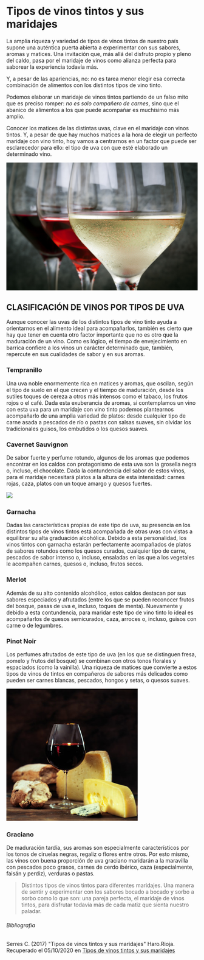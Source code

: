 # Tipos de vinos tintos y sus maridajes

La amplia riqueza y variedad de tipos de vinos tintos de nuestro país supone una auténtica puerta abierta a experimentar con sus sabores, aromas y matices. Una invitación que, más allá del disfruto propio y pleno del caldo, pasa por el maridaje de vinos como alianza perfecta para saborear la experiencia todavía más.

Y, a pesar de las apariencias, no: no es tarea menor elegir esa correcta combinación de alimentos con los distintos tipos de vino tinto.

Podemos elaborar un maridaje de vinos tintos partiendo de un falso mito que es preciso romper: *no es solo compañero de carnes*, sino que el abanico de alimentos a los que puede acompañar es muchísimo más amplio.

Conocer los matices de las distintas uvas, clave en el maridaje con vinos tintos. Y, a pesar de que hay muchos matices a la hora de elegir un perfecto maridaje con vino tinto, hoy vamos a centrarnos en un factor que puede ser esclarecedor para ello: el tipo de uva con que esté elaborado un determinado vino.

<img src="vinos.jpg">

## CLASIFICACIÓN DE VINOS POR TIPOS DE UVA
Aunque conocer las uvas de los distintos tipos de vino tinto ayuda a orientarnos en el alimento ideal para acompañarlos, también es cierto que hay que tener en cuenta otro factor importante que no es otro que la maduración de un vino. Como es lógico, el tiempo de envejecimiento en barrica confiere a los vinos un carácter determinado que, también, repercute en sus cualidades de sabor y en sus aromas.

### Tempranillo
Una uva noble enormemente rica en matices y aromas, que oscilan, según el tipo de suelo en el que crecen y el tiempo de maduración, desde los sutiles toques de cereza a otros más intensos como el tabaco, los frutos rojos o el café. Dada esta exuberancia de aromas, si contemplamos un vino con esta uva para un maridaje con vino tinto podemos plantearnos acompañarlo de una amplia variedad de platos: desde cualquier tipo de carne asada a pescados de río o pastas con salsas suaves, sin olvidar los tradicionales guisos, los embutidos o los quesos suaves.

### Cavernet Sauvignon
De sabor fuerte y perfume rotundo, algunos de los aromas que podemos encontrar en los caldos con protagonismo de esta uva son la grosella negra o, incluso, el chocolate. Dada la contundencia del sabor de estos vinos, para el maridaje necesitará platos a la altura de esta intensidad: carnes rojas, caza, platos con un toque amargo y quesos fuertes.

<img src = "Maridaje de carnes y vinos.jpg">

### Garnacha
Dadas las características propias de este tipo de uva, su presencia en los distintos tipos de vinos tintos está acompañada de otras uvas con vistas a equilibrar su alta graduación alcohólica. Debido a esta personalidad, los vinos tintos con garnacha estarán perfectamente acompañados de platos de sabores rotundos como los quesos curados, cualquier tipo de carne, pescados de sabor intenso o, incluso, ensaladas en las que a los vegetales le acompañen carnes, quesos o, incluso, frutos secos.

### Merlot
 Además de su alto contenido alcohólico, estos caldos destacan por sus sabores especiados y afrutados (entre los que se pueden reconocer frutos del bosque, pasas de uva e, incluso, toques de menta). Nuevamente y debido a esta contundencia, para maridar este tipo de vino tinto lo ideal es acompañarlos de quesos semicurados, caza, arroces o, incluso, guisos con carne o de legumbres.

### Pinot Noir
Los perfumes afrutados de este tipo de uva (en los que se distinguen fresa, pomelo y frutos del bosque) se combinan con otros tonos florales y espaciados (como la vainilla). Una riqueza de matices que convierte a estos tipos de vinos de tintos en compañeros de sabores más delicados como pueden ser carnes blancas, pescados, hongos y setas, o quesos suaves.

<img src="Maridaje de quesos y vinos.jpg">

### Graciano
De maduración tardía, sus aromas son especialmente característicos por los tonos de ciruelas negras, regaliz o flores entre otros. Por esto mismo, las vinos con buena proporción de uva graciano maridarán a la maravilla con pescados poco grasos, carnes de cerdo ibérico, caza (especialmente, faisán y perdiz), verduras o pastas.

> Distintos tipos de vinos tintos para diferentes maridajes. Una manera de sentir y experimentar con los sabores bocado a bocado y sorbo a sorbo como lo que son: una pareja perfecta, el maridaje de vinos tintos, para disfrutar todavía más de cada matiz que sienta nuestro paladar.

###### Bibliografía
Serres C. (2017) "Tipos de vinos tintos y sus maridajes" Haro.Rioja. Recuperado el  05/10/2020 en [Tipos de vinos tintos y sus maridajes](http://https://www.carlosserres.com/tipos-de-vinos-tintos-y-sus-maridajes/ "Tipos de vinos tintos y sus maridajes")
